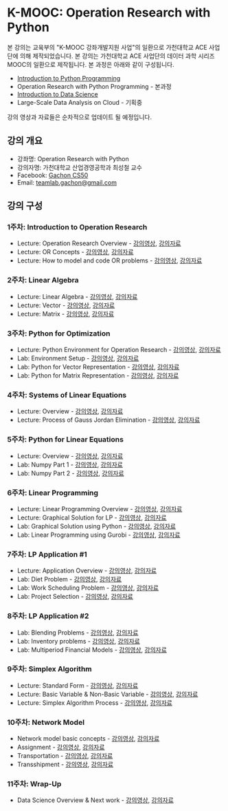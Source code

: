K-MOOC: Operation Research with Python
======================================

본 강의는 교육부의 "K-MOOC 강좌개발지원 사업"의 일환으로 가천대학교 ACE
사업단에 의해 제작되었습니다. 본 강의는 가천대학교 ACE 사업단의 데이터
과학 시리즈 MOOC의 일환으로 제작됩니다. 본 과정은 아래와 같이
구성됩니다.
- [Introduction to Python Programming](https://github.com/TeamLab/Gachon_CS50_Python_KMOOC)
- Operation Research with Python Programming - 본과정
- [Introduction to Data Science](https://github.com/TeamLab/data_school_at_gachon)
- Large-Scale Data Analysis on Cloud - 기획중

강의 영상과 자료들은 순차적으로 업데이트 될 예정입니다.

## 강의 개요

* 강좌명: Operation Research with Python
* 강의자명: 가천대학교 산업경영공학과 최성철 교수
* Facebook: [Gachon CS50](https://www.facebook.com/GachonCS50)
* Email: teamlab.gachon@gmail.com

## 강의 구성

### 1주차: Introduction to Operation Research

- Lecture: Operation Research Overview -
  [강의영상](https://youtu.be/aoAjofpLgWI?list=PLBHVuYlKEkUJWcQUEauUv7iyrzEsZmdYQ),
  [강의자료](https://doc.co/h3T7mC/D3RiTL)
- Lecture: OR Concepts -
  [강의영상](https://youtu.be/VeWUaFEPeCQ?list=PLBHVuYlKEkUJWcQUEauUv7iyrzEsZmdYQ),
  [강의자료](https://doc.co/e2id4b/D3RiTL)
- Lecture: How to model and code OR problems -
  [강의영상](https://youtu.be/8i6oA2JXISc?list=PLBHVuYlKEkUJWcQUEauUv7iyrzEsZmdYQ),
  [강의자료](https://doc.co/9amvEi/D3RiTL)

### 2주차: Linear Algebra

- Lecture: Linear Algebra -
  [강의영상](https://youtu.be/YB0guLHMtVA?list=PLBHVuYlKEkUJWcQUEauUv7iyrzEsZmdYQ),
  [강의자료](https://doc.co/4HegFG/D3RiTL)
- Lecture: Vector - [강의영상](https://youtu.be/I2yW-gvE4Bg?list=PLBHVuYlKEkUJWcQUEauUv7iyrzEsZmdYQ),
  [강의자료](https://docs.com/choi-sungchul/91855e5f-a6ee-4b56-9ef0-1abf7a037f2a/2-2-vector)
- Lecture: Matrix - [강의영상](https://youtu.be/CnjVc8Ci3ME?list=PLBHVuYlKEkUJWcQUEauUv7iyrzEsZmdYQ),
  [강의자료](https://doc.co/tyNqM3/D3RiTL)

### 3주차: Python for Optimization

- Lecture: Python Environment for Operation Research -
  [강의영상](https://youtu.be/DVFvST5Jr2k?list=PLBHVuYlKEkUJWcQUEauUv7iyrzEsZmdYQ), [강의자료](https://doc.co/Rz2wAA/D3RiTL)
- Lab: Environment Setup -
  [강의영상](https://youtu.be/tJDPOMf0sqE?list=PLBHVuYlKEkUJWcQUEauUv7iyrzEsZmdYQ),
  [강의자료](https://doc.co/CMHm6X/D3RiTL)
- Lab: Python for Vector Representation -
  [강의영상](https://youtu.be/U-AOsDhAA0k?list=PLBHVuYlKEkUJWcQUEauUv7iyrzEsZmdYQ),
  [강의자료](https://doc.co/5LDoYQ/D3RiTL)
- Lab: Python for Matrix Representation -
  [강의영상](https://youtu.be/s1PEcsrQDQ8?list=PLBHVuYlKEkUJWcQUEauUv7iyrzEsZmdYQ),
  [강의자료](https://doc.co/sGDpMb/D3RiTL)

### 4주차: Systems of Linear Equations

- Lecture: Overview -
  [강의영상](https://youtu.be/N-qyBYP_ncE?list=PLBHVuYlKEkUJWcQUEauUv7iyrzEsZmdYQ),
  [강의자료](https://doc.co/dzqFM8/D3RiTL)
- Lecture: Process of Gauss Jordan Elimination -
  [강의영상](https://youtu.be/3HGQIsap090?list=PLBHVuYlKEkUJWcQUEauUv7iyrzEsZmdYQ),
  [강의자료](https://doc.co/Q5Kz9H/D3RiTL)

### 5주차: Python for Linear Equations

- Lecture: Overview - [강의영상](https://www.youtube.com/watch?v=zSe-mkGxtBo&list=PLBHVuYlKEkUJWcQUEauUv7iyrzEsZmdYQ&index=27&t=2s), [강의자료](https://doc.co/ePmebL/D3RiTL)
- Lab: Numpy Part 1 -
  [강의영상](https://www.youtube.com/watch?v=Fm1sWcdL_ak&list=PLBHVuYlKEkUJWcQUEauUv7iyrzEsZmdYQ&index=30&t=214s),
  [강의자료](https://doc.co/1rp33T/D3RiTL)
- Lab: Numpy Part 2 -
  [강의영상](https://www.youtube.com/watch?v=Sbywpatl-BA&list=PLBHVuYlKEkUJWcQUEauUv7iyrzEsZmdYQ&index=29&t=27s),
  [강의자료](https://doc.co/mziVa1/D3RiTL)

### 6주차: Linear Programming
- Lecture: Linear Programming Overview - [강의영상](https://youtu.be/ABh2xQC5q28?list=PLBHVuYlKEkUJWcQUEauUv7iyrzEsZmdYQ), [강의자료](https://doc.co/4n21zH/D3RiTL)
- Lecture: Graphical Solution for LP - [강의영상](https://www.youtube.com/watch?v=srgdVQzzr3U&list=PLBHVuYlKEkUJWcQUEauUv7iyrzEsZmdYQ&index=17), [강의자료](https://doc.co/UFqcH1/D3RiTL)
- Lab: Graphical Solution using Python - [강의영상](https://youtu.be/7y724Y3dTHQ?list=PLBHVuYlKEkUJWcQUEauUv7iyrzEsZmdYQ), [강의자료](https://doc.co/7naGkR/D3RiTL)
- Lab: Linear Programming using Gurobi - [강의영상](https://youtu.be/bm7HsHnxFr0?list=PLBHVuYlKEkUJWcQUEauUv7iyrzEsZmdYQ), [강의자료](https://doc.co/nBwDT1/D3RiTL)

### 7주차: LP Application #1
- Lecture: Application Overview -
  [강의영상](https://youtu.be/AtxmJRVmtwA?list=PLBHVuYlKEkUJWcQUEauUv7iyrzEsZmdYQ), [강의자료](https://doc.co/3HzbcX/D3RiTL)
- Lab: Diet Problem - [강의영상](https://youtu.be/mS6uJwTT8Yk?list=PLBHVuYlKEkUJWcQUEauUv7iyrzEsZmdYQ), [강의자료](https://doc.co/wTgcst/D3RiTL)
- Lab: Work Scheduling Problem - [강의영상](https://youtu.be/igj5EDyl9p8?list=PLBHVuYlKEkUJWcQUEauUv7iyrzEsZmdYQ), [강의자료](https://doc.co/v9RkQx/D3RiTL)
- Lab: Project Selection - [강의영상](https://youtu.be/kUtorfK2KJ8?list=PLBHVuYlKEkUJWcQUEauUv7iyrzEsZmdYQ), [강의자료](https://doc.co/W1x4k3/D3RiTL)

### 8주차: LP Application #2
- Lab: Blending Problems - [강의영상](https://youtu.be/nOhos1kKo2c?list=PLBHVuYlKEkUJWcQUEauUv7iyrzEsZmdYQ), [강의자료](https://doc.co/VFgdeu/D3RiTL)
- Lab: Inventory problems - [강의영상](https://youtu.be/V05wfu5lLG8?list=PLBHVuYlKEkUJWcQUEauUv7iyrzEsZmdYQ), [강의자료](https://doc.co/uWE7uy/D3RiTL)
- Lab: Multiperiod Financial Models - [강의영상](https://youtu.be/8z1javfoqh0?list=PLBHVuYlKEkUJWcQUEauUv7iyrzEsZmdYQ), [강의자료](https://doc.co/F9JKZr/D3RiTL)

### 9주차: Simplex Algorithm
- Lecture: Standard Form - [강의영상](https://youtu.be/eqgLsDfrddY?list=PLBHVuYlKEkUJWcQUEauUv7iyrzEsZmdYQ), [강의자료](https://doc.co/k7hWgr/D3RiTL)
- Lecture: Basic Variable & Non-Basic Variable - [강의영상](https://youtu.be/E9aNwcrXz-s?list=PLBHVuYlKEkUJWcQUEauUv7iyrzEsZmdYQ), [강의자료](https://doc.co/w8RUWg/D3RiTL)
- Lecture: Simplex Algorithm Process - [강의영상](https://youtu.be/xvhmqiv-ql8?list=PLBHVuYlKEkUJWcQUEauUv7iyrzEsZmdYQ), [강의자료](https://doc.co/VBMo8j/D3RiTL)

### 10주차: Network Model
- Network model basic concepts - [강의영상](https://www.youtube.com/watch?v=M4p-nUCe-ig&index=32&t=1s&list=PLBHVuYlKEkUJWcQUEauUv7iyrzEsZmdYQ), [강의자료](https://doc.co/RkkWM5/D3RiTL)
- Assignment - [강의영상](https://www.youtube.com/watch?v=MWySWZhSzwk&list=PLBHVuYlKEkUJWcQUEauUv7iyrzEsZmdYQ&index=28&t=26s), [강의자료](https://doc.co/WK3SqR/D3RiTL)
- Transportation - [강의영상](https://www.youtube.com/watch?v=kpG6EAblTj8&t=5s&index=31&list=PLBHVuYlKEkUJWcQUEauUv7iyrzEsZmdYQ), [강의자료](https://doc.co/PWh25d/D3RiTL)
- Transshipment - [강의영상](https://www.youtube.com/watch?v=glFUXwmOJhk&index=33&list=PLBHVuYlKEkUJWcQUEauUv7iyrzEsZmdYQ), [강의자료](https://doc.co/1kQKEo/D3RiTL)

### 11주차: Wrap-Up
- Data Science Overview & Next work - [강의영상](https://youtu.be/jInZLT8aW-E?list=PLBHVuYlKEkUJWcQUEauUv7iyrzEsZmdYQ), [강의자료](https://doc.co/2DjaxM/D3RiTL)